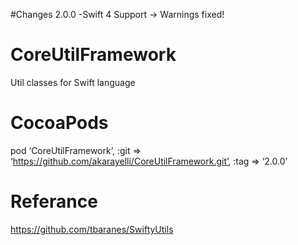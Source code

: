 #Changes 2.0.0
  -Swift 4 Support -> Warnings fixed!

# CoreUtilFramework
Util classes for Swift language

# CocoaPods
pod ‘CoreUtilFramework’, :git => ‘https://github.com/akarayelli/CoreUtilFramework.git’, :tag => ‘2.0.0’

# Referance
https://github.com/tbaranes/SwiftyUtils

